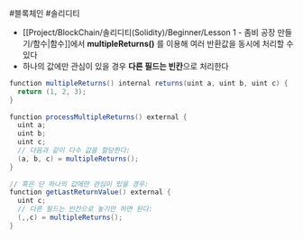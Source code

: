 #블록체인 #솔리디티 

+ [[Project/BlockChain/솔리디티(Solidity)/Beginner/Lesson 1 - 좀비 공장 만들기/함수|함수]]에서 **multipleReturns()** 를 이용해 여러 반환값을 동시에 처리할 수 있다
+ 하나의 값에만 관심이 있을 경우 **다른 필드는 빈칸**으로 처리한다
```Java
function multipleReturns() internal returns(uint a, uint b, uint c) {  
  return (1, 2, 3);  
}  
  
function processMultipleReturns() external {  
  uint a;  
  uint b;  
  uint c;  
  // 다음과 같이 다수 값을 할당한다:  
  (a, b, c) = multipleReturns();  
}  
  
// 혹은 단 하나의 값에만 관심이 있을 경우:   
function getLastReturnValue() external {  
  uint c;  
  // 다른 필드는 빈칸으로 놓기만 하면 된다:   
  (,,c) = multipleReturns();  
}
```